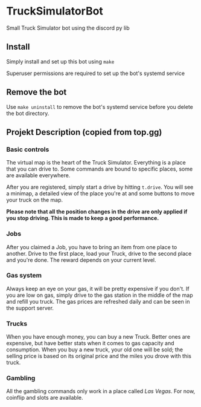 # TruckSimulatorBot
Small Truck Simulator bot using the discord py lib

## Install
Simply install and set up this bot using `make`

Superuser permissions are required to set up the bot's systemd service

## Remove the bot
Use `make uninstall` to remove the bot's systemd service before you delete the bot directory.

## Projekt Description (copied from top.gg)

### Basic controls
The virtual map is the heart of the Truck Simulator. Everything is a place that you can drive to. Some commands are bound to specific places, some are available everywhere.

After you are registered, simply start a drive by hitting `t.drive`. You will see a minimap, a detailed view of the place you're at and some buttons to move your truck on the map.

**Please note that all the position changes in the drive are only applied if you stop driving. This is made to keep a good performance.**

### Jobs
After you claimed a Job, you have to bring an item from one place to another.
Drive to the first place, load your Truck, drive to the second place and you're done. The reward depends on your current level.

### Gas system
Always keep an eye on your gas, it will be pretty expensive if you don't. If you are low on gas, simply drive to the gas station in the middle of the map and refill you truck.
The gas prices are refreshed daily and can be seen in the support server.

### Trucks
When you have enough money, you can buy a new Truck. Better ones are expensive, but have better stats when it comes to gas capacity and consumption.
When you buy a new truck, your old one will be sold; the selling price is based on its original price and the miles you drove with this truck.

### Gambling
All the gambling commands only work in a place called _Las Vegas_.
For now, coinflip and slots are available.


